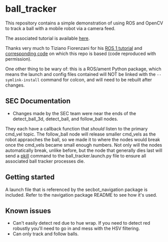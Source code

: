 # ball_tracker

This repository contains a simple demonstration of using ROS and OpenCV to track a ball with a mobile robot via a camera feed.

The associated tutorial is available [here](https://youtu.be/gISSSbYUZag).

Thanks very much to Tiziano Fiorenzani for his [ROS 1 tutorial](https://www.youtube.com/watch?v=We6CQHhhOFo) and [corresponding code](https://github.com/tizianofiorenzani/ros_tutorials/blob/master/opencv/src/find_ball.py) on which this repo is based (code reproduced with permission).

One other thing to be wary of: this is a ROS/ament Python package, which means the launch and config files contained will NOT be linked with the `--symlink-install` command for colcon, and will need to be rebuilt after changes.

## SEC Documentation

- Changes made by the SEC team were near the ends of the detect_ball_3d, detect_ball, and follow_ball nodes.

They each have a callback function that *should* listen to the primary cmd_vel topic. The follow_ball node will release smaller cmd_vels as the robot appraoches the ball, so we made it to where the nodes would break once the cmd_vels became small enough numbers. Not only will the nodes automatically break, unlike before, but the node that generally dies last will send a [pkill](https://linuxize.com/post/pkill-command-in-linux/) command to the ball_tracker.launch.py file to ensure all associated ball tracker processes die.


## Getting started

A launch file that is referenced by the secbot_navigation package is included. Refer to the navigation package README to see how it's used.

## Known issues
- Can't easily detect red due to hue wrap. If you need to detect red robustly you'll need to go in and mess with the HSV filtering.
- Can only track and follow balls.
